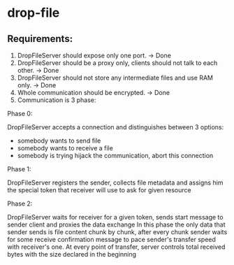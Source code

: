# drop-file

## Requirements:
1) DropFileServer should expose only one port. -> Done
2) DropFileServer should be a proxy only, clients should not talk to each other. -> Done
3) DropFileServer should not store any intermediate files and use RAM only. -> Done
4) Whole communication should be encrypted. -> Done
5) Communication is 3 phase:

Phase 0:

DropFileServer accepts a connection and distinguishes between 3 options:
- somebody wants to send file
- somebody wants to receive a file
- somebody is trying hijack the communication, abort this connection

Phase 1:

DropFileServer registers the sender, collects file metadata and assigns him the special token that receiver will 
use to ask for given resource

Phase 2:

DropFileServer waits for receiver for a given token, sends start message to sender client and proxies the data exchange
In this phase the only data that sender sends is file content chunk by chunk, after every chunk sender waits for
some receive confirmation message to pace sender's transfer speed with receiver's one. 
At every point of transfer, server controls total received bytes with the size declared in the beginning